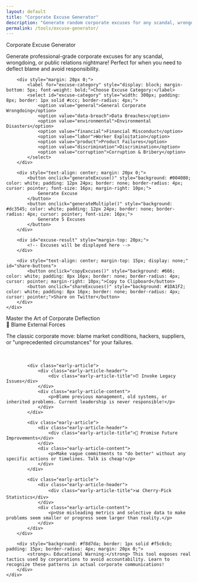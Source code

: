 ```yaml
---
layout: default
title: "Corporate Excuse Generator"
description: "Generate random corporate excuses for any scandal, wrongdoing, or public relations disaster"
permalink: /tools/excuse-generator/
---
```


<div class="early-section">
    <div class="early-section-header">Corporate Excuse Generator</div>
    <div class="early-section-content">
        <p>Generate professional-grade corporate excuses for any scandal, wrongdoing, or public relations nightmare! Perfect for when you need to deflect blame and avoid responsibility.</p>
        
        <div style="margin: 20px 0;">
            <label for="excuse-category" style="display: block; margin-bottom: 5px; font-weight: bold;">Choose Excuse Category:</label>
            <select id="excuse-category" style="width: 300px; padding: 8px; border: 1px solid #ccc; border-radius: 4px;">
                <option value="general">General Corporate Wrongdoing</option>
                <option value="data-breach">Data Breaches</option>
                <option value="environmental">Environmental Disasters</option>
                <option value="financial">Financial Misconduct</option>
                <option value="labor">Worker Exploitation</option>
                <option value="product">Product Failures</option>
                <option value="discrimination">Discrimination</option>
                <option value="corruption">Corruption & Bribery</option>
            </select>
        </div>
        
        <div style="text-align: center; margin: 20px 0;">
            <button onclick="generateExcuse()" style="background: #004080; color: white; padding: 12px 24px; border: none; border-radius: 4px; cursor: pointer; font-size: 16px; margin-right: 10px;">
                Generate Excuse
            </button>
            <button onclick="generateMultiple()" style="background: #dc3545; color: white; padding: 12px 24px; border: none; border-radius: 4px; cursor: pointer; font-size: 16px;">
                Generate 5 Excuses
            </button>
        </div>
        
        <div id="excuse-result" style="margin-top: 20px;">
            <!-- Excuses will be displayed here -->
        </div>
        
        <div style="text-align: center; margin-top: 15px; display: none;" id="share-buttons">
            <button onclick="copyExcuses()" style="background: #666; color: white; padding: 8px 16px; border: none; border-radius: 4px; cursor: pointer; margin-right: 10px;">Copy to Clipboard</button>
            <button onclick="shareExcuses()" style="background: #1DA1F2; color: white; padding: 8px 16px; border: none; border-radius: 4px; cursor: pointer;">Share on Twitter</button>
        </div>
    </div>
</div>

<div class="early-section">
    <div class="early-section-header">Master the Art of Corporate Deflection</div>
    <div class="early-section-content">
        <div style="display: grid; grid-template-columns: repeat(auto-fit, minmax(250px, 1fr)); gap: 20px;">
            <div class="early-article">
                <div class="early-article-header">
                    <div class="early-article-title">🎯 Blame External Forces</div>
                </div>
                <div class="early-article-content">
                    <p>The classic corporate move: blame market conditions, hackers, suppliers, or "unprecedented circumstances" for your failures.</p>
                </div>
            </div>
            
            <div class="early-article">
                <div class="early-article-header">
                    <div class="early-article-title">⏰ Invoke Legacy Issues</div>
                </div>
                <div class="early-article-content">
                    <p>Blame previous management, old systems, or inherited problems. Current leadership is never responsible!</p>
                </div>
            </div>
            
            <div class="early-article">
                <div class="early-article-header">
                    <div class="early-article-title">🔄 Promise Future Improvements</div>
                </div>
                <div class="early-article-content">
                    <p>Make vague commitments to "do better" without any specific actions or timelines. Talk is cheap!</p>
                </div>
            </div>
            
            <div class="early-article">
                <div class="early-article-header">
                    <div class="early-article-title">📊 Cherry-Pick Statistics</div>
                </div>
                <div class="early-article-content">
                    <p>Use misleading metrics and selective data to make problems seem smaller or progress seem larger than reality.</p>
                </div>
            </div>
        </div>
        
        <div style="background: #f8d7da; border: 1px solid #f5c6cb; padding: 15px; border-radius: 4px; margin: 20px 0;">
            <strong>⚠️ Educational Warning:</strong> This tool exposes real tactics used by corporations to avoid accountability. Learn to recognize these patterns in actual corporate communications!
        </div>
    </div>
</div>

<script>
const excuses = {
    general: [
        "This was an isolated incident that doesn't reflect our core values",
        "We inherited these problems from previous management decisions",
        "Market conditions created unprecedented challenges beyond our control",
        "A small number of bad actors acted contrary to our established policies",
        "This issue stems from legacy systems we are actively working to modernize",
        "External consultants recommended these practices at the time",
        "Industry standards have evolved since these decisions were made",
        "Regulatory guidelines were unclear when these actions occurred",
        "We were following best practices as understood at that time",
        "Competitive pressures necessitated these difficult choices"
    ],
    'data-breach': [
        "A sophisticated nation-state actor used previously unknown attack vectors",
        "Third-party vendors failed to maintain agreed-upon security standards",
        "Legacy authentication systems couldn't handle modern cyber threats",
        "The attack exploited a zero-day vulnerability that was unknown to security experts",
        "Employee training programs were being updated when this incident occurred",
        "Security protocols were designed for different threat landscapes",
        "Our incident response plan was being modernized to address new attack methods",
        "Threat intelligence didn't identify this specific attack pattern",
        "The breach occurred during a planned security system upgrade",
        "Advanced persistent threats have evolved beyond traditional defenses"
    ],
    environmental: [
        "Climate change has created unpredictable environmental conditions",
        "Equipment failures occurred despite following all maintenance protocols",
        "Extreme weather events exceeded design specifications",
        "Regulatory standards didn't account for these unique circumstances",
        "Environmental monitoring systems experienced technical difficulties",
        "Third-party contractors failed to follow environmental safety procedures",
        "The incident occurred during emergency operations to prevent larger problems",
        "Legacy infrastructure wasn't designed for current environmental challenges",
        "Natural geological changes affected our operations unexpectedly",
        "Environmental impact models couldn't predict these specific conditions"
    ],
    financial: [
        "Accounting interpretations were consistent with industry practices at the time",
        "Market volatility created extraordinary reporting challenges",
        "Revenue recognition standards were applied according to external guidance",
        "Auditors signed off on these accounting methodologies",
        "Complex financial instruments required subjective valuation judgments",
        "Regulatory guidance was ambiguous regarding these specific transactions",
        "Industry peers used similar accounting treatments for comparable situations",
        "Financial reporting systems were being upgraded when errors occurred",
        "Market conditions required rapid decision-making with limited information",
        "These practices were reviewed and approved by qualified professionals"
    ],
    labor: [
        "Industry wage standards influenced our compensation decisions",
        "Automated systems temporarily affected normal scheduling processes",
        "Contractor management practices are being reviewed and updated",
        "Regional labor market conditions created unique operational challenges",
        "Safety protocols exceeded industry standards but couldn't prevent this incident",
        "Workplace culture initiatives were being implemented when issues arose",
        "Third-party staffing agencies didn't follow our established guidelines",
        "Training programs were being updated to address evolving workplace needs",
        "Union negotiations influenced operational decisions during this period",
        "Productivity software created unintended consequences we're now addressing"
    ],
    product: [
        "User error contributed to the majority of reported problems",
        "Third-party components failed to meet specified quality standards",
        "Product usage exceeded original design parameters",
        "Manufacturing partners didn't follow quality control procedures",
        "Testing protocols were comprehensive but couldn't simulate all conditions",
        "Supply chain disruptions affected component quality",
        "Customer feedback systems didn't identify this issue earlier",
        "Industry testing standards didn't cover these specific scenarios",
        "Software updates were designed to improve performance but created conflicts",
        "Quality assurance processes are being enhanced to prevent similar issues"
    ],
    discrimination: [
        "Diversity and inclusion training was being expanded when this occurred",
        "Third-party recruitment firms didn't follow our inclusive hiring guidelines",
        "Unconscious bias affects decision-making despite our best intentions",
        "HR policies were being updated to reflect evolving best practices",
        "Individual managers acted contrary to company values and training",
        "Cultural change initiatives take time to fully implement across organizations",
        "External consultants are helping us identify and address systemic issues",
        "Industry practices influenced our historical approaches to these matters",
        "Legal interpretations of equality standards have evolved over time",
        "Remote work policies created new challenges for inclusive management"
    ],
    corruption: [
        "Local business customs differed from our global ethical standards",
        "Third-party intermediaries operated without proper oversight",
        "Compliance training was being updated to address regional differences",
        "Government officials requested payments that seemed routine at the time",
        "Legal counsel advised that these practices were permissible under local law",
        "Industry practices in this region influenced our operational decisions",
        "Anti-corruption policies are being strengthened based on lessons learned",
        "Cultural differences created misunderstandings about appropriate business conduct",
        "Regulatory enforcement was inconsistent in this jurisdiction",
        "Joint venture partners had different ethical standards and practices"
    ]
};

let currentExcuses = [];

function generateExcuse() {
    const category = document.getElementById('excuse-category').value;
    const categoryExcuses = excuses[category];
    const excuse = categoryExcuses[Math.floor(Math.random() * categoryExcuses.length)];
    
    currentExcuses = [excuse];
    displayExcuses();
}

function generateMultiple() {
    const category = document.getElementById('excuse-category').value;
    const categoryExcuses = excuses[category];
    
    // Generate 5 unique excuses
    const shuffled = [...categoryExcuses].sort(() => 0.5 - Math.random());
    currentExcuses = shuffled.slice(0, 5);
    
    displayExcuses();
}

function displayExcuses() {
    const resultDiv = document.getElementById('excuse-result');
    
    if (currentExcuses.length === 1) {
        resultDiv.innerHTML = `
            <div style="background: #f8f9fa; border: 1px solid #dee2e6; border-radius: 8px; padding: 20px; text-align: center;">
                <div style="font-size: 18px; font-weight: bold; margin-bottom: 10px; color: #004080;">Your Corporate Excuse:</div>
                <div style="font-size: 16px; font-style: italic; line-height: 1.6; color: #333;">
                    "${currentExcuses[0]}"
                </div>
            </div>
        `;
    } else {
        const excuseList = currentExcuses.map((excuse, index) => 
            `<div style="background: white; border: 1px solid #dee2e6; border-radius: 4px; padding: 15px; margin-bottom: 10px;">
                <div style="font-weight: bold; color: #004080; margin-bottom: 5px;">Excuse #${index + 1}:</div>
                <div style="font-style: italic;">"${excuse}"</div>
            </div>`
        ).join('');
        
        resultDiv.innerHTML = `
            <div style="background: #f8f9fa; border: 1px solid #dee2e6; border-radius: 8px; padding: 20px;">
                <div style="font-size: 18px; font-weight: bold; margin-bottom: 15px; color: #004080; text-align: center;">Your Corporate Excuse Arsenal:</div>
                ${excuseList}
            </div>
        `;
    }
    
    document.getElementById('share-buttons').style.display = 'block';
    resultDiv.scrollIntoView({ behavior: 'smooth' });
}

function copyExcuses() {
    const excuseText = currentExcuses.map((excuse, index) => 
        currentExcuses.length === 1 ? `"${excuse}"` : `${index + 1}. "${excuse}"`
    ).join('\n\n');
    
    navigator.clipboard.writeText(excuseText).then(() => {
        alert('Excuses copied to clipboard!');
    });
}

function shareExcuses() {
    const category = document.getElementById('excuse-category').value;
    const firstExcuse = currentExcuses[0];
    const tweetText = `Corporate excuse for ${category.replace('-', ' ')}: "${firstExcuse}" Generate your own at evil1.org! #CorporateExcuses #CorporateAccountability`;
    const tweetUrl = `https://twitter.com/intent/tweet?text=${encodeURIComponent(tweetText)}&url=${encodeURIComponent(window.location.href)}`;
    window.open(tweetUrl, '_blank');
}
</script>